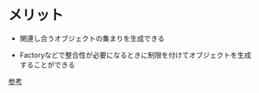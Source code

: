 # メリット

- 関連し合うオブジェクトの集まりを生成できる

- Factoryなどで整合性が必要になるときに制限を付けてオブジェクトを生成することができる

[参考](https://qiita.com/Momozono/items/27f0a2b1cf46bf02a515)
